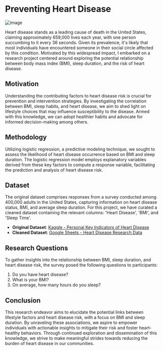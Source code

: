 # Preventing Heart Disease

![image](https://github.com/mmattos2000/FactorsofHeartDisease/assets/99051624/5532f2bd-21b0-4ace-9f68-387fa3ed58f5)


Heart disease stands as a leading cause of death in the United States, claiming approximately 659,000 lives each year, with one person succumbing to it every 36 seconds. Given its prevalence, it's likely that most individuals have encountered someone in their social circle affected by this condition. Motivated by this widespread impact, I embarked on a research project centered around exploring the potential relationship between body mass index (BMI), sleep duration, and the risk of heart disease.

## Motivation
Understanding the contributing factors to heart disease risk is crucial for prevention and intervention strategies. By investigating the correlation between BMI, sleep habits, and heart disease, we aim to shed light on lifestyle choices that may influence susceptibility to the disease. Armed with this knowledge, we can adopt healthier habits and advocate for informed decision-making among others.

## Methodology
Utilizing logistic regression, a predictive modeling technique, we sought to assess the likelihood of heart disease occurrence based on BMI and sleep duration. The logistic regression model employs explanatory variables derived from these key factors to compute a response variable, facilitating the prediction and analysis of heart disease risk.

## Dataset
The original dataset comprises responses from a survey conducted among 400,000 adults in the United States, capturing information on heart disease status, BMI, and average sleep duration. For this project, we have curated a cleaned dataset containing the relevant columns: 'Heart Disease', 'BMI', and 'Sleep Time'.

- **Original Dataset**: [Kaggle - Personal Key Indicators of Heart Disease](https://www.kaggle.com/datasets/kamilpytlak/personal-key-indicators-of-heart-disease)
- **Cleaned Dataset**: [Google Sheets - Heart Disease Research Data](https://docs.google.com/spreadsheets/d/1S8l53VDxbnpeuWB-tze9_HD5m9x4UVErm5c-ppX-hJI/edit#gid=0)

## Research Questions
To gather insights into the relationship between BMI, sleep duration, and heart disease risk, the survey posed the following questions to participants:

1. Do you have heart disease?
2. What is your BMI?
3. On average, how many hours do you sleep?

## Conclusion
This research endeavor aims to elucidate the potential links between lifestyle factors and heart disease risk, with a focus on BMI and sleep duration. By unraveling these associations, we aspire to empower individuals with actionable insights to mitigate their risk and foster heart-healthy behaviors. Through continued exploration and dissemination of this knowledge, we strive to make meaningful strides towards reducing the burden of heart disease in our communities.
